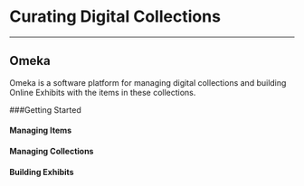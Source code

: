 # Curating Digital Collections #
---
## Omeka

Omeka is a software platform for managing digital collections and building Online Exhibits with the items in these collections.

###Getting Started
#### Managing Items
#### Managing Collections
#### Building Exhibits